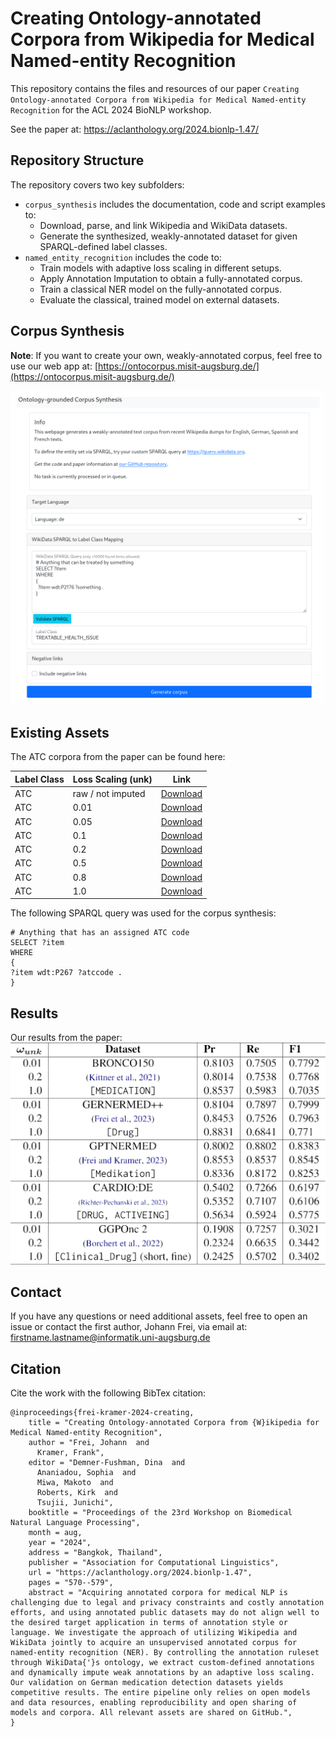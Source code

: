 # Creating Ontology-annotated Corpora from Wikipedia for Medical Named-entity Recognition

This repository contains the files and resources of our paper `Creating Ontology-annotated Corpora from Wikipedia for Medical Named-entity Recognition` for the ACL 2024 BioNLP workshop.

See the paper at: https://aclanthology.org/2024.bionlp-1.47/

## Repository Structure
The repository covers two key subfolders:
- `corpus_synthesis` includes the documentation, code and script examples to:
  * Download, parse, and link Wikipedia and WikiData datasets.
  * Generate the synthesized, weakly-annotated dataset for given SPARQL-defined label classes.
- `named_entity_recognition` includes the code to:
  * Train models with adaptive loss scaling in different setups.
  * Apply Annotation Imputation to obtain a fully-annotated corpus.
  * Train a classical NER model on the fully-annotated corpus.
  * Evaluate the classical, trained model on external datasets.

## Corpus Synthesis
**Note**: If you want to create your own, weakly-annotated corpus, feel free to use our web app at: [https://ontocorpus.misit-augsburg.de/](https://ontocorpus.misit-augsburg.de/)

<kbd><img src="https://github.com/frankkramer-lab/WikiOntoNERCorpus/blob/main/assets/OntoCorpus_Screenshot.png" width="600"></kbd>

## Existing Assets
The ATC corpora from the paper can be found here:

| Label Class | Loss Scaling (unk) | Link                                                                                        |
|-------------|--------------------|---------------------------------------------------------------------------------------------|
| ATC         | raw / not imputed  | [Download](https://myweb.rz.uni-augsburg.de/~freijoha/WikiOntoNERCorpus/ATC/ATC_raw.jsonl)  |
| ATC         | 0.01               | [Download](https://myweb.rz.uni-augsburg.de/~freijoha/WikiOntoNERCorpus/ATC/ATC_0.01.jsonl) |
| ATC         | 0.05               | [Download](https://myweb.rz.uni-augsburg.de/~freijoha/WikiOntoNERCorpus/ATC/ATC_0.05.jsonl) |
| ATC         | 0.1                | [Download](https://myweb.rz.uni-augsburg.de/~freijoha/WikiOntoNERCorpus/ATC/ATC_0.1.jsonl)  |
| ATC         | 0.2                | [Download](https://myweb.rz.uni-augsburg.de/~freijoha/WikiOntoNERCorpus/ATC/ATC_0.2.jsonl)  |
| ATC         | 0.5                | [Download](https://myweb.rz.uni-augsburg.de/~freijoha/WikiOntoNERCorpus/ATC/ATC_0.5.jsonl)  |
| ATC         | 0.8                | [Download](https://myweb.rz.uni-augsburg.de/~freijoha/WikiOntoNERCorpus/ATC/ATC_0.8.jsonl)  |
| ATC         | 1.0                | [Download](https://myweb.rz.uni-augsburg.de/~freijoha/WikiOntoNERCorpus/ATC/ATC_1.0.jsonl)  |

The following SPARQL query was used for the corpus synthesis:
```
# Anything that has an assigned ATC code
SELECT ?item
WHERE
{
?item wdt:P267 ?atccode .
}
```

## Results
Our results from the paper:\
<kbd><img src="https://github.com/frankkramer-lab/WikiOntoNERCorpus/blob/main/assets/results.png" width="600"></kbd>

## Contact
If you have any questions or need additional assets, feel free to open an issue or contact the first author, Johann Frei, via email at: firstname.lastname@informatik.uni-augsburg.de

## Citation
Cite the work with the following BibTex citation:
```
@inproceedings{frei-kramer-2024-creating,
    title = "Creating Ontology-annotated Corpora from {W}ikipedia for Medical Named-entity Recognition",
    author = "Frei, Johann  and
      Kramer, Frank",
    editor = "Demner-Fushman, Dina  and
      Ananiadou, Sophia  and
      Miwa, Makoto  and
      Roberts, Kirk  and
      Tsujii, Junichi",
    booktitle = "Proceedings of the 23rd Workshop on Biomedical Natural Language Processing",
    month = aug,
    year = "2024",
    address = "Bangkok, Thailand",
    publisher = "Association for Computational Linguistics",
    url = "https://aclanthology.org/2024.bionlp-1.47",
    pages = "570--579",
    abstract = "Acquiring annotated corpora for medical NLP is challenging due to legal and privacy constraints and costly annotation efforts, and using annotated public datasets may do not align well to the desired target application in terms of annotation style or language. We investigate the approach of utilizing Wikipedia and WikiData jointly to acquire an unsupervised annotated corpus for named-entity recognition (NER). By controlling the annotation ruleset through WikiData{'}s ontology, we extract custom-defined annotations and dynamically impute weak annotations by an adaptive loss scaling. Our validation on German medication detection datasets yields competitive results. The entire pipeline only relies on open models and data resources, enabling reproducibility and open sharing of models and corpora. All relevant assets are shared on GitHub.",
}
```
